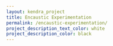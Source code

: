 ```yaml
---
layout: kendra_project
title: Encaustic Experimentation
permalink: /encaustic-experimentation/
project_description_text_color: white
project_description_color: black
---
```

